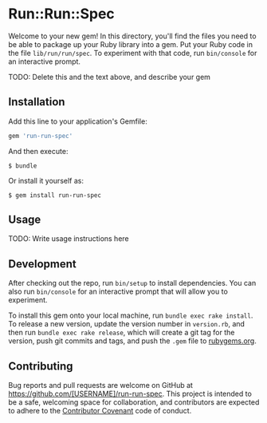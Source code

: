 # Run::Run::Spec

Welcome to your new gem! In this directory, you'll find the files you need to be able to package up your Ruby library into a gem. Put your Ruby code in the file `lib/run/run/spec`. To experiment with that code, run `bin/console` for an interactive prompt.

TODO: Delete this and the text above, and describe your gem

## Installation

Add this line to your application's Gemfile:

```ruby
gem 'run-run-spec'
```

And then execute:

    $ bundle

Or install it yourself as:

    $ gem install run-run-spec

## Usage

TODO: Write usage instructions here

## Development

After checking out the repo, run `bin/setup` to install dependencies. You can also run `bin/console` for an interactive prompt that will allow you to experiment.

To install this gem onto your local machine, run `bundle exec rake install`. To release a new version, update the version number in `version.rb`, and then run `bundle exec rake release`, which will create a git tag for the version, push git commits and tags, and push the `.gem` file to [rubygems.org](https://rubygems.org).

## Contributing

Bug reports and pull requests are welcome on GitHub at https://github.com/[USERNAME]/run-run-spec. This project is intended to be a safe, welcoming space for collaboration, and contributors are expected to adhere to the [Contributor Covenant](http://contributor-covenant.org) code of conduct.

